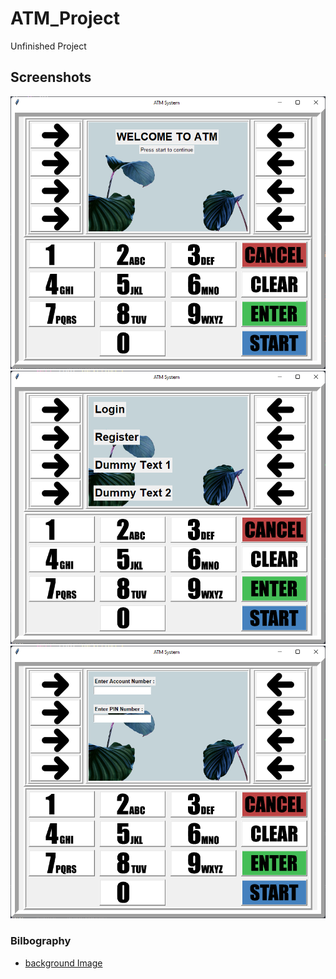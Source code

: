 # ATM_Project

Unfinished Project

## Screenshots
![atm window](resources/screenshots/app.png?raw=true)
![atm window 1](resources/screenshots/app1.png?raw=true)
![atm window 2](resources/screenshots/app2.png?raw=true)

### Bilbography
- [background Image](https://unsplash.com/photos/_6lUTo2UfMY)